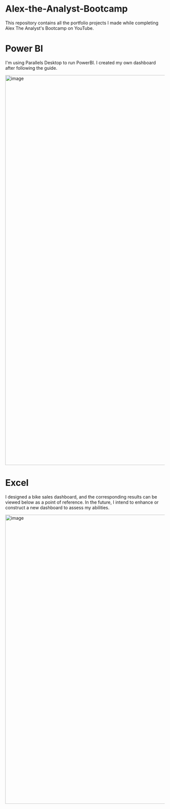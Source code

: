 # Alex-the-Analyst-Bootcamp
This repository contains all the portfolio projects I made while completing Alex The Analyst's Bootcamp on YouTube.

# Power BI
I'm using Parallels Desktop to run PowerBI. I created my own dashboard after following the guide.

<img width="1234" alt="image" src="https://user-images.githubusercontent.com/122549893/236670165-7ef54bd2-ea49-4b13-8137-1a9c5c557ef0.png">


# Excel
I designed a bike sales dashboard, and the corresponding results can be viewed below as a point of reference. In the future, I intend to enhance or construct a new dashboard to assess my abilities.

<img width="915" alt="image" src="https://user-images.githubusercontent.com/122549893/236611949-64fdce79-4f0c-43fd-9358-2bd27b643c8f.png">

